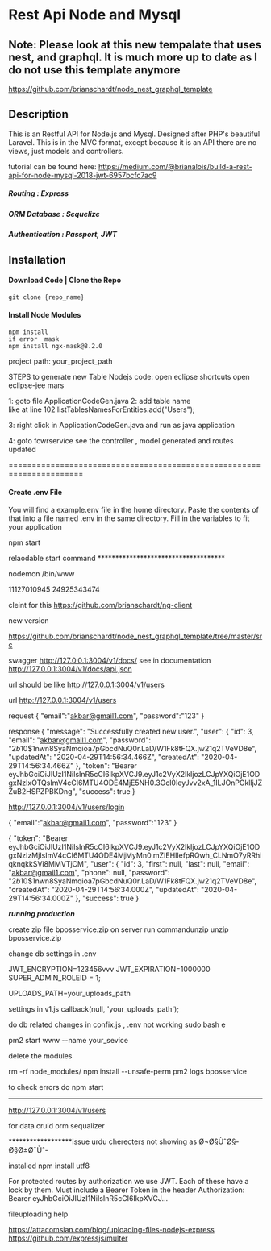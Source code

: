 # Rest Api Node and Mysql

## Note: Please look at this new tempalate that uses nest, and graphql. It is much more up to date as I do not use this template anymore
https://github.com/brianschardt/node_nest_graphql_template

## Description
This is an Restful API for Node.js and Mysql. Designed after PHP's beautiful Laravel. This is in the MVC format,
except because it is an API there are no views, just models and controllers.

tutorial can be found here: https://medium.com/@brianalois/build-a-rest-api-for-node-mysql-2018-jwt-6957bcfc7ac9
##### Routing         : Express
##### ORM Database    : Sequelize
##### Authentication  : Passport, JWT

## Installation

#### Download Code | Clone the Repo

```
git clone {repo_name}
```

#### Install Node Modules
```
npm install
if error  mask
npm install ngx-mask@8.2.0

```

project path:
your_project_path



STEPS to generate new Table Nodejs code:
open eclipse shortcuts open eclipse-jee mars

1: goto file ApplicationCodeGen.java 
2: add table name  
like at line 102
listTablesNamesForEntities.add("Users");

3: right click in ApplicationCodeGen.java and run as java application

4: goto fcwrservice see the controller , model generated and routes updated

======================================================================

#### Create .env File
You will find a example.env file in the home directory. Paste the contents of that into a file named .env in the same directory. 
Fill in the variables to fit your application

npm start

relaodable start command ************************************

nodemon /bin/www

11127010945
24925343474

cleint for this 
https://github.com/brianschardt/ng-client

new version

https://github.com/brianschardt/node_nest_graphql_template/tree/master/src

swagger
http://127.0.0.1:3004/v1/docs/
see in documentation
http://127.0.0.1:3004/v1/docs/api.json



url should be like 
http://127.0.0.1:3004/v1/users


url
http://127.0.0.1:3004/v1/users

request
{
	"email":"akbar@gmail1.com",
	"password":"123"
}

response
{
    "message": "Successfully created new user.",
    "user": {
        "id": 3,
        "email": "akbar@gmail1.com",
        "password": "$2b$10$1nwn8SyaNmqioa7pGbcdNuQ0r.LaD/W1Fk8tFQX.jw21q2TVeVD8e",
        "updatedAt": "2020-04-29T14:56:34.466Z",
        "createdAt": "2020-04-29T14:56:34.466Z"
    },
    "token": "Bearer eyJhbGciOiJIUzI1NiIsInR5cCI6IkpXVCJ9.eyJ1c2VyX2lkIjozLCJpYXQiOjE1ODgxNzIxOTQsImV4cCI6MTU4ODE4MjE5NH0.3Ocl0IeyJvv2xA_1ILJOnPGklljJZZuB2HSPZPBKDng",
    "success": true
}


http://127.0.0.1:3004/v1/users/login

{
	"email":"akbar@gmail1.com",
	"password":"123"
}

{
    "token": "Bearer eyJhbGciOiJIUzI1NiIsInR5cCI6IkpXVCJ9.eyJ1c2VyX2lkIjozLCJpYXQiOjE1ODgxNzIzMjIsImV4cCI6MTU4ODE4MjMyMn0.mZIEHIlefpRQwh_CLNmO7yRRhiqknqkkSVi8MMVTjCM",
    "user": {
        "id": 3,
        "first": null,
        "last": null,
        "email": "akbar@gmail1.com",
        "phone": null,
        "password": "$2b$10$1nwn8SyaNmqioa7pGbcdNuQ0r.LaD/W1Fk8tFQX.jw21q2TVeVD8e",
        "createdAt": "2020-04-29T14:56:34.000Z",
        "updatedAt": "2020-04-29T14:56:34.000Z"
    },
    "success": true
}

*************************running production*************************

create zip file
bposservice.zip
on server run commandunzip
unzip bposservice.zip

change db settings in .env


JWT_ENCRYPTION=123456vvv
JWT_EXPIRATION=1000000
SUPER_ADMIN_ROLEID = 1;

UPLOADS_PATH=your_uploads_path

settings in v1.js
callback(null, 'your_uploads_path');

do db related changes in confix.js , .env not working
sudo bash
e

pm2 start www --name your_sevice



delete the modules


rm -rf node_modules/
npm install --unsafe-perm
pm2 logs bposservice

to check errors
do npm start



***********************************

http://127.0.0.1:3004/v1/users

for data cruid 
orm sequalizer


******************issue urdu cherecters not showing as Ø¬Ø§ÙˆØ§-Ø§Ø±Ø¯Ùˆ-

installed npm install utf8



For protected routes by authorization we use JWT. Each of these have a lock by them. Must include a Bearer Token in the header
Authorization: Bearer eyJhbGciOiJIUzI1NiIsInR5cCI6IkpXVCJ…

fileuploading help

https://attacomsian.com/blog/uploading-files-nodejs-express
https://github.com/expressjs/multer



